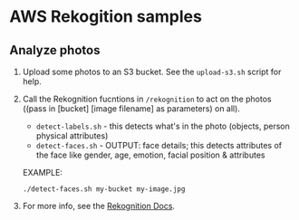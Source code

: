 # AWS Rekogition samples

## Analyze photos

1. Upload some photos to an S3 bucket. See the `upload-s3.sh` script for help.

1. Call the Rekognition fucntions in `/rekognition` to act on the photos ((pass in [bucket] [image filename] as parameters) on all).

    - `detect-labels.sh` - this detects what's in the photo (objects, person physical attributes)
    - `detect-faces.sh` - OUTPUT: face details; this detects attributes of the face like gender, age, emotion, facial position & attributes

    EXAMPLE:

    `./detect-faces.sh my-bucket my-image.jpg`

1. For more info, see the [Rekognition Docs](https://docs.aws.amazon.com/cli/latest/reference/rekognition/index.html#cli-aws-rekognition).
